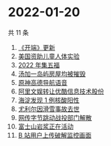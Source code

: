 # 2022-01-20

共 11 条

<!-- BEGIN ZHIHUSEARCH -->
<!-- 最后更新时间 Thu Jan 20 2022 01:15:56 GMT+0800 (China Standard Time) -->
1. [《开端》更新](https://www.zhihu.com/search?q=开端)
1. [美国资助儿童人体实验](https://www.zhihu.com/search?q=美国资助人体实验)
1. [2022 年集五福](https://www.zhihu.com/search?q=集五福)
1. [汤加一岛屿房屋均被摧毁](https://www.zhihu.com/search?q=汤加)
1. [原神高德导航语音](https://www.zhihu.com/search?q=原神)
1. [阿里文娱转让优酷信息技术股份](https://www.zhihu.com/search?q=阿里文娱转让优酷股份)
1. [海淀发现 1 例核酸阳性](https://www.zhihu.com/search?q=北京疫情)
1. [尤利尔因滑雪事故去世](https://www.zhihu.com/search?q=尤利尔去世)
1. [网传字节跳动战投部门解散](https://www.zhihu.com/search?q=字节跳动)
1. [富士山岩浆正在活动](https://www.zhihu.com/search?q=富士山)
1. [B 站用户上传破解监控画面](https://www.zhihu.com/search?q=b站监控画面)
<!-- END ZHIHUSEARCH -->
